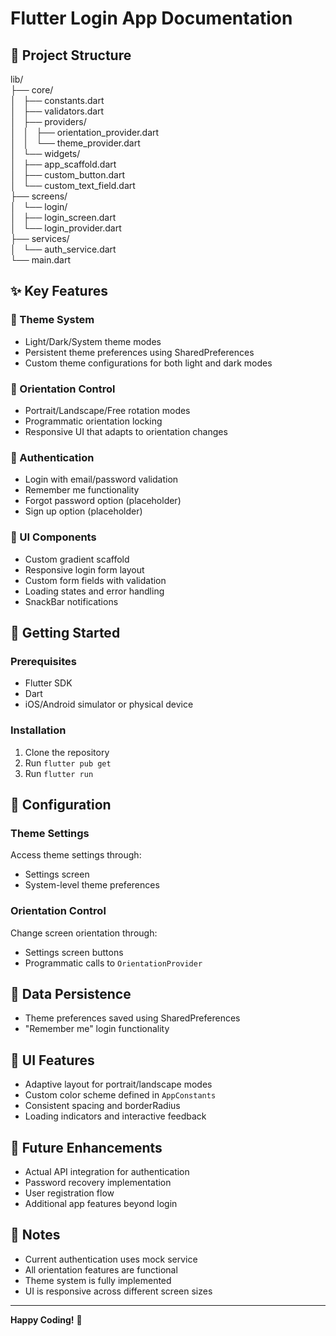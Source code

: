 # Flutter Login App Documentation

## 📁 Project Structure

lib/<br>
├── core/<br>
│   ├── constants.dart<br>
│   ├── validators.dart<br>
│   ├── providers/<br>
│   │   ├── orientation_provider.dart<br>
│   │   └── theme_provider.dart<br>
│   └── widgets/<br>
│       ├── app_scaffold.dart<br>
│       ├── custom_button.dart<br>
│       └── custom_text_field.dart<br>
├── screens/<br>
│   └── login/<br>
│       ├── login_screen.dart<br>
│       └── login_provider.dart<br>
├── services/<br>
│   └── auth_service.dart<br>
└── main.dart


## ✨ Key Features

### 🎨 Theme System
- Light/Dark/System theme modes
- Persistent theme preferences using SharedPreferences
- Custom theme configurations for both light and dark modes

### 📱 Orientation Control
- Portrait/Landscape/Free rotation modes
- Programmatic orientation locking
- Responsive UI that adapts to orientation changes

### 🔐 Authentication
- Login with email/password validation
- Remember me functionality
- Forgot password option (placeholder)
- Sign up option (placeholder)

### 🎯 UI Components
- Custom gradient scaffold
- Responsive login form layout
- Custom form fields with validation
- Loading states and error handling
- SnackBar notifications

## 🚀 Getting Started

### Prerequisites
- Flutter SDK
- Dart
- iOS/Android simulator or physical device

### Installation
1. Clone the repository
2. Run `flutter pub get`
3. Run `flutter run`

## 🔧 Configuration

### Theme Settings
Access theme settings through:
- Settings screen
- System-level theme preferences

### Orientation Control
Change screen orientation through:
- Settings screen buttons
- Programmatic calls to `OrientationProvider`

## 💾 Data Persistence
- Theme preferences saved using SharedPreferences
- "Remember me" login functionality

## 🎨 UI Features
- Adaptive layout for portrait/landscape modes
- Custom color scheme defined in `AppConstants`
- Consistent spacing and borderRadius
- Loading indicators and interactive feedback

## 🔮 Future Enhancements
- Actual API integration for authentication
- Password recovery implementation
- User registration flow
- Additional app features beyond login

## 📝 Notes
- Current authentication uses mock service
- All orientation features are functional
- Theme system is fully implemented
- UI is responsive across different screen sizes

---

**Happy Coding!** 🎉